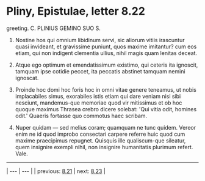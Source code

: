 # Pliny, Epistulae, letter 8.22

greeting. C. PLINIUS GEMINO SUO S.



1. Nostine hos qui omnium libidinum servi, sic aliorum vitiis irascuntur quasi invideant, et gravissime puniunt, quos maxime imitantur? cum eos etiam, qui non indigent clementia ullius, nihil magis quam lenitas deceat.



2. Atque ego optimum et emendatissimum existimo, qui ceteris ita ignoscit, tamquam ipse cotidie peccet, ita peccatis abstinet tamquam nemini ignoscat.



3. Proinde hoc domi hoc foris hoc in omni vitae genere teneamus, ut nobis implacabiles simus, exorabiles istis etiam qui dare veniam nisi sibi nesciunt, mandemus-que memoriae quod vir mitissimus et ob hoc quoque maximus Thrasea crebro dicere solebat: 'Qui vitia odit, homines odit.' Quaeris fortasse quo commotus haec scribam.



4. Nuper quidam — sed melius coram; quamquam ne tunc quidem. Vereor enim ne id quod improbo consectari carpere referre huic quod cum maxime praecipimus repugnet. Quisquis ille qualiscum-que sileatur, quem insignire exempli nihil, non insignire humanitatis plurimum refert. Vale.



---

| --- | --- |
| previous: [8.21](../8.21/) | next: [8.23](../8.23/) |